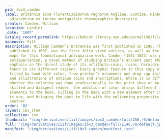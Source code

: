 ```yaml
---
pid: ibx3_camden
label: Britannia sive Florentissimorvm regnorvm Angliae, Scotiae, Hinberniae, et insularum
  adiacentium ex intima antiquitate chorographica descriptio
creator: Camden, William
location: Londini
_date: '1607'
catalog_record_permalink: https://bobcat.library.nyu.edu/permalink/f/1c17uag/nyu_aleph003271029
maneuver: Fill
description: William Camden’s Britannia was first published in 1586. The 6th edition,
  published in 1607, was the first folio sized edition, as well as the first to include
  maps for this foundational antiquarian work. Camden (1551-1623) was pivotal in developing
  antiquarianism, a novel method of studying Britain’s ancient past that placed an
  emphasis on the direct study of its artifacts—coins, ruins, heraldry, inscriptions—as
  found in its different regions. Every graphic feature in this copy of the book was
  filled by hand with color, from printer’s ornaments and drop cap initials to maps
  and illustrations of antique coins and inscriptions. While it is difficult to determine
  whether the coloring was done professionally in the print shop or by an extremely
  skilled and diligent reader, the addition of color brings different interactive
  elements to the book. Filling in the book with a new element after its printing
  is one, and bringing the past to life with the enlivening properties of color is
  another.
order: '02'
layout: ibx_item
collection: ibx
thumbnail: "/img/derivatives/iiif/images/ibx3_camden/full/250,/0/default.jpg"
full: "/img/derivatives/iiif/images/ibx3_camden/full/1140,/0/default.jpg"
manifest: "/img/derivatives/iiif/ibx3_camden/manifest.json"
---
```

